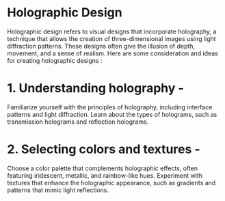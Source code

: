 # Holographic Design
Holographic design refers to visual designs that incorporate holography, a technique that allows the creation of three-dimensional images using light diffraction patterns. These designs often give the illusion of depth, movement, and a sense
of realism. Here are some consideration and ideas for creating holographic designs : 

# 1. Understanding holography - 
Familiarize yourself with the principles of holography, including interface patterns and light diffraction. Learn about the types of holograms, such as transmission holograms and reflection holograms.

# 2. Selecting colors and textures - 
Choose a color palette that complements holographic effects, often featuring iridescent, metallic, and rainbow-like hues. Experiment with textures that enhance the holographic appearance, such as gradients and patterns that mimic light reflections. 
